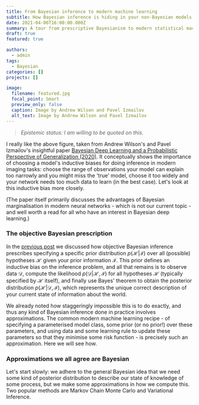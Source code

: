 ```yaml
---
title: From Bayesian inference to modern machine learning
subtitle: How Bayesian inference is hiding in your non-Bayesian models
date: 2021-04-06T16:00:00.000Z
summary: A tour from prescriptive Bayesianism to modern statistical machine learning.
draft: true
featured: true

authors:
  - admin
tags:
  - Bayesian
categories: []
projects: []

image:
  filename: featured.jpg
  focal_point: Smart
  preview_only: false
  caption: Image by Andrew Wilson and Pavel Izmailov
  alt_text: Image by Andrew Wilson and Pavel Izmailov
---
```


> *Epistemic status: I am willing to be quoted on this.*

I really like the above figure, taken from Andrew Wilson's and Pavel Izmailov's insightful paper [Bayesian Deep Learning and a Probabilistic Perspective of Generalization (2020)](https://arxiv.org/abs/2002.08791). It conceptually shows the importance of choosing a model's inductive biases for doing inference in modern imaging tasks: choose the range of observations your model can explain too narrowly and you might miss the 'true' model, choose it too widely and your network needs too much data to learn (in the best case). Let's look at this inductive bias more closely.

(The paper itself primarily discusses the advantages of Bayesian marginalisation in modern neural networks - which is not our current topic - and well worth a read for all who have an interest in Bayesian deep learning.)

 ### The objective Bayesian prescription
In the [previous post](https://www.tbbakker.nl/post/bayes_commentary/) we discussed how objective Bayesian inference prescribes specifying a specific prior distribution $p(\mathcal{H}|\mathcal{I})$ over all (possible) hypotheses $\mathcal{H}$ given your prior information $\mathcal{I}$. This prior defines an inductive bias on the inference problem, and all that remains is to observe data $\mathcal{D}$, compute the likelihood $p(\mathcal{D}|\mathcal{H}, \mathcal{I})$ for all hypotheses $\mathcal{H}$ (typically specified by $\mathcal{H}$ itself), and finally use Bayes' theorem to obtain the posterior distribution $p(\mathcal{H}|\mathcal{D}, \mathcal{I})$, which represents the unique correct description of your current state of information about the world. 

We already noted how staggeringly impossible this is to do exactly, and thus any kind of Bayesian inference done in practice involves approximations. The common modern machine learning recipe - of specifying a parameterised model class, some prior (or no prior!) over these parameters, and using data and some learning rule to update these parameters so that they minimise some risk function - is precisely such an approximation. Here we will see how.

 ### Approximations we all agree are Bayesian
 Let's start slowly: we adhere to the general Bayesian idea that we need some kind of posterior distribution to describe our state of knowledge of some process, but we make some approximations in how we compute this. Two popular methods are Markov Chain Monte Carlo and Variational Inference.
